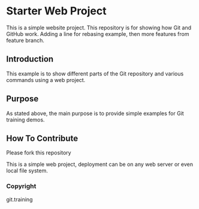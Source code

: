 # Starter Web Project

This is a simple website project.
This repository is for showing how Git and GitHub work. Adding a line for rebasing example, then more features from feature branch.

## Introduction

This example is to show different parts of the Git repository and various commands using a web project.

## Purpose

As stated above, the main purpose is to provide simple examples for Git training demos.

## How To Contribute

Please fork this repository

This is a simple web project, deployment can be on any web server or even local file system.

### Copyright
git.training